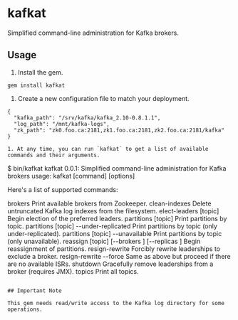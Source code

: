 kafkat
======

Simplified command-line administration for Kafka brokers.

## Usage

1. Install the gem.

```
gem install kafkat
```

1. Create a new configuration file to match your deployment.

```
{
  "kafka_path": "/srv/kafka/kafka_2.10-0.8.1.1",
  "log_path": "/mnt/kafka-logs",
  "zk_path": "zk0.foo.ca:2181,zk1.foo.ca:2181,zk2.foo.ca:2181/kafka"
}

1. At any time, you can run `kafkat` to get a list of available commands and their arguments.

```
$ bin/kafkat
kafkat 0.0.1: Simplified command-line administration for Kafka brokers
usage: kafkat [command] [options]

Here's a list of supported commands:

  brokers                                             Print available brokers from Zookeeper.
  clean-indexes                                       Delete untruncated Kafka log indexes from the filesystem.
  elect-leaders [topic]                               Begin election of the preferred leaders.
  partitions [topic]                                  Print partitions by topic.
  partitions [topic] --under-replicated               Print partitions by topic (only under-replicated).
  partitions [topic] --unavailable                    Print partitions by topic (only unavailable).
  reassign [topic] [--brokers <ids>] [--replicas <n>] Begin reassignment of partitions.
  resign-rewrite <broker id>                          Forcibly rewrite leaderships to exclude a broker.
  resign-rewrite <broker id> --force                  Same as above but proceed if there are no available ISRs.
  shutdown <broker id>                                Gracefully remove leaderships from a broker (requires JMX).
  topics                                              Print all topics.
```

## Important Note

This gem needs read/write access to the Kafka log directory for some operations.
